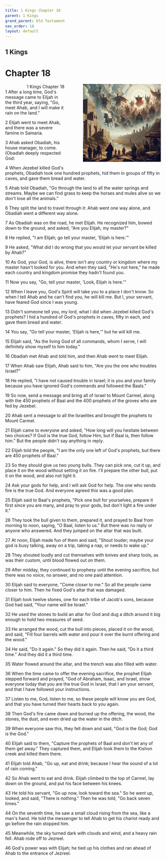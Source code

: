 ```yaml
---
title: 1 Kings Chapter 18
parent: 1 Kings
grand_parent: Old Testament
nav_order: 18
layout: default
---
```


## 1 Kings

# Chapter 18

<div style="clear: both; text-align: right;">
    <div style="max-width: 50%; height: auto; float: right; margin: 0 0 10px 10px; padding-left: 10%;">
        <img src="/assets/Image/1 Kings/500/18.jpg" alt="1 Kings Chapter 18" class="chapter-image">
    </div>
    <figcaption style="font-size: 14px; text-align: right;">1 Kings Chapter 18</figcaption>
</div>
1 After a long time, God's message came to Elijah in the third year, saying, "Go, meet Ahab, and I will make it rain on the land."

2 Elijah went to meet Ahab, and there was a severe famine in Samaria.

3 Ahab asked Obadiah, his house manager, to come. (Obadiah deeply respected God:

4 When Jezebel killed God's prophets, Obadiah took one hundred prophets, hid them in groups of fifty in caves, and gave them bread and water.

5 Ahab told Obadiah, "Go through the land to all the water springs and streams. Maybe we can find grass to keep the horses and mules alive so we don't lose all the animals."

6 They split the land to travel through it: Ahab went one way alone, and Obadiah went a different way alone.

7 As Obadiah was on the road, he met Elijah. He recognized him, bowed down to the ground, and asked, "Are you Elijah, my master?"

8 He replied, "I am Elijah; go tell your master, 'Elijah is here.'"

9 He asked, "What did I do wrong that you would let your servant be killed by Ahab?"

10 As God, your God, is alive, there isn't any country or kingdom where my master hasn't looked for you. And when they said, "He's not here," he made each country and kingdom promise they hadn't found you.

11 Now you say, "Go, tell your master, 'Look, Elijah is here.'"

12 When I leave you, God's Spirit will take you to a place I don't know. So when I tell Ahab and he can't find you, he will kill me. But I, your servant, have feared God since I was young.

13 Didn't someone tell you, my lord, what I did when Jezebel killed God's prophets? I hid a hundred of God's prophets in caves, fifty in each, and gave them bread and water.

14 You say, "Go tell your master, 'Elijah is here,'" but he will kill me.

15 Elijah said, "As the living God of all commands, whom I serve, I will definitely show myself to him today."

16 Obadiah met Ahab and told him, and then Ahab went to meet Elijah.

17 When Ahab saw Elijah, Ahab said to him, "Are you the one who troubles Israel?"

18 He replied, "I have not caused trouble in Israel; it is you and your family because you have ignored God's commands and followed the Baals."

19 So now, send a message and bring all of Israel to Mount Carmel, along with the 450 prophets of Baal and the 400 prophets of the groves who are fed by Jezebel.

20 Ahab sent a message to all the Israelites and brought the prophets to Mount Carmel.

21 Elijah came to everyone and asked, "How long will you hesitate between two choices? If God is the true God, follow Him; but if Baal is, then follow him." But the people didn't say anything in reply.

22 Elijah told the people, "I am the only one left of God's prophets, but there are 450 prophets of Baal."

23 So they should give us two young bulls. They can pick one, cut it up, and place it on the wood without setting it on fire. I'll prepare the other bull, put it on the wood, and also not light it.

24 Ask your gods for help, and I will ask God for help. The one who sends fire is the true God. And everyone agreed this was a good plan.

25 Elijah said to Baal's prophets, "Pick one bull for yourselves, prepare it first since you are many, and pray to your gods, but don't light a fire under it."

26 They took the bull given to them, prepared it, and prayed to Baal from morning to noon, saying, "O Baal, listen to us." But there was no reply or anyone who answered. And they jumped on the altar that was built.

27 At noon, Elijah made fun of them and said, "Shout louder; maybe your god is busy talking, away on a trip, taking a nap, or needs to wake up."

28 They shouted loudly and cut themselves with knives and sharp tools, as was their custom, until blood flowed out on them.

29 After midday, they continued to prophesy until the evening sacrifice, but there was no voice, no answer, and no one paid attention.

30 Elijah said to everyone, "Come closer to me." So all the people came closer to him. Then he fixed God's altar that was damaged.

31 Elijah took twelve stones, one for each tribe of Jacob's sons, because God had said, "Your name will be Israel."

32 He used the stones to build an altar for God and dug a ditch around it big enough to hold two measures of seed.

33 He arranged the wood, cut the bull into pieces, placed it on the wood, and said, "Fill four barrels with water and pour it over the burnt offering and the wood."

34 He said, "Do it again." So they did it again. Then he said, "Do it a third time." And they did it a third time.

35 Water flowed around the altar, and the trench was also filled with water.

36 When the time came to offer the evening sacrifice, the prophet Elijah stepped forward and prayed, "God of Abraham, Isaac, and Israel, show everyone today that you are the true God in Israel, that I am your servant, and that I have followed your instructions.

37 Listen to me, God, listen to me, so these people will know you are God, and that you have turned their hearts back to you again.

38 Then God's fire came down and burned up the offering, the wood, the stones, the dust, and even dried up the water in the ditch.

39 When everyone saw this, they fell down and said, "God is the God; God is the God."

40 Elijah said to them, "Capture the prophets of Baal and don't let any of them get away." They captured them, and Elijah took them to the Kishon creek and killed them there.

41 Elijah told Ahab, "Go up, eat and drink; because I hear the sound of a lot of rain coming."

42 So Ahab went to eat and drink. Elijah climbed to the top of Carmel, lay down on the ground, and put his face between his knees.

43 He told his servant, "Go up now, look toward the sea." So he went up, looked, and said, "There is nothing." Then he was told, "Go back seven times."

44 On the seventh time, he saw a small cloud rising from the sea, like a man's hand. He told the messenger to tell Ahab to get his chariot ready and go before the rain stopped him.

45 Meanwhile, the sky turned dark with clouds and wind, and a heavy rain fell. Ahab rode off to Jezreel.

46 God's power was with Elijah; he tied up his clothes and ran ahead of Ahab to the entrance of Jezreel.


